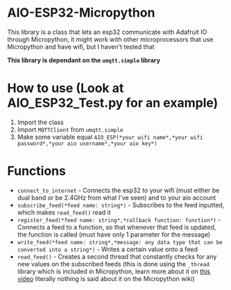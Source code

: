 # AIO-ESP32-Micropython
This library is a class that lets an esp32 communicate with Adafruit IO through Micropython, it might work with other microprocessors that use Micropython and have wifi, but I haven't tested that

**This library is dependant on the `umqtt.simple` library**

# How to use (Look at AIO_ESP32_Test.py for an example)
1. Import the class
2. Import `MQTTClient` from `umqtt.simple`
3. Make some variable equal `AIO_ESP(*your wifi name*,*your wifi password*,*your aio username*,*your aio key*)`

# Functions
* `connect_to_internet` - Connects the esp32 to your wifi (must either be dual band or be 2.4GHz from what I've seen) and to your aio account
* `subscribe_feed(*feed name: string*)` - Subscribes to the feed inputted, which makes `read_feed()` read it
* `register_feed(*feed name: string*,*callback function: function*)` - Connects a feed to a function, so that whenever that feed is updated, the function is called (must have only 1 parameter for the message)
* `write_feed(*feed name: string*,*message: any data type that can be converted into a string*)` - Writes a certain value onto a feed
* `read_feed()` - Creates a second thread that constantly checks for any new values on the subscribed feeds (this is done using the `_thread` library which is included in Micropython, learn more about it on [this video](https://www.youtube.com/watch?v=QeDnjcdGrpY) literally nothing is said about it on the Micropython wiki)
